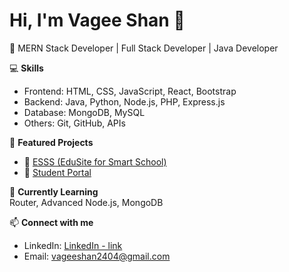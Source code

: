 # Hi, I'm Vagee Shan 👋  
🚀 MERN Stack Developer | Full Stack Developer | Java Developer  

💻 **Skills**  
- Frontend: HTML, CSS, JavaScript, React, Bootstrap  
- Backend: Java, Python, Node.js, PHP, Express.js  
- Database: MongoDB, MySQL  
- Others: Git, GitHub, APIs  

📂 **Featured Projects**  
- 🔗 [ESSS (EduSite for Smart School)](https://github.com/vageeshan2404/ESSS/)  
- 🔗 [Student Portal](https://github.com/vageeshan2404/student-portal)  

🌱 **Currently Learning**  
Router, Advanced Node.js, MongoDB  

📫 **Connect with me**  
- LinkedIn: [LinkedIn - link](https://linkedin.com/in/vageeshan24)  
- Email: vageeshan2404@gmail.com
